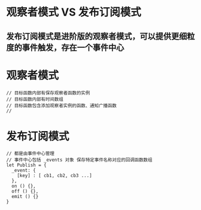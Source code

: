 # 观察者模式 VS 发布订阅模式

## 发布订阅模式是进阶版的观察者模式，可以提供更细粒度的事件触发，存在一个事件中心

# 观察者模式

```
// 目标函数内部有保存观察者函数的实例
// 目标函数内部有时间数组
// 目标函数包含添加观察者实例的函数、通知广播函数
//

```

# 发布订阅模式

```
// 都是由事件中心管理
// 事件中心包括 _events 对象 保存特定事件名称对应的回调函数数组
let Publish = {
  _event: {
    [key] : [ cb1, cb2, cb3 ...]
  },
  on () {},
  off () {},
  emit () {}
}
```

